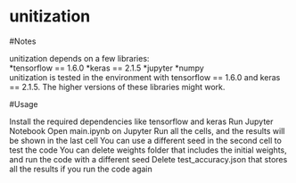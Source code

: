 # unitization

#Notes 

unitization depends on a few libraries:  
*tensorflow == 1.6.0
*keras == 2.1.5
*jupyter
*numpy  
unitization is tested in the environment with tensorflow == 1.6.0 and keras == 2.1.5. The higher versions of these libraries might work.

#Usage

Install the required dependencies like tensorflow and keras
Run Jupyter Notebook
Open main.ipynb on Jupyter
Run all the cells, and the results will be shown in the last cell
You can use a different seed in the second cell to test the code
You can delete weights folder that includes the initial weights, and run the code with a different seed
Delete test_accuracy.json that stores all the results if you run the code again
